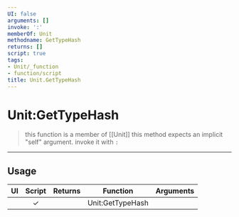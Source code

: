 ```yaml
---
UI: false
arguments: []
invoke: ':'
memberOf: Unit
methodname: GetTypeHash
returns: []
script: true
tags:
- Unit/_function
- function/script
title: Unit.GetTypeHash
---
```

# Unit:GetTypeHash
> this function is a member of [[Unit]]
> this method expects an implicit "self" argument. invoke it with `:`
-----
## Usage
|  UI | Script | Returns | Function | Arguments |
|:---:|:------:|-------:|:--------:|:---------|
| |✓||Unit:GetTypeHash||

